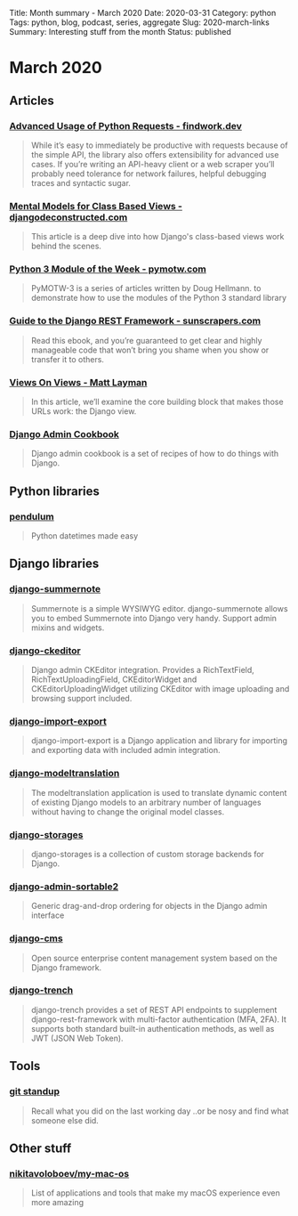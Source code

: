 Title: Month summary - March 2020
Date: 2020-03-31
Category: python
Tags: python, blog, podcast, series, aggregate
Slug: 2020-march-links
Summary: Interesting stuff from the month
Status: published


# March 2020


## Articles


### [Advanced Usage of Python Requests - findwork.dev](https://findwork.dev/blog/advanced-usage-python-requests-timeouts-retries-hooks/)

> While it’s easy to immediately be productive with requests because of the simple API, the library also offers extensibility for advanced use cases. If you’re writing an API-heavy client or a web scraper you’ll probably need tolerance for network failures, helpful debugging traces and syntactic sugar.


### [Mental Models for Class Based Views - djangodeconstructed.com](https://djangodeconstructed.com/2020/01/03/mental-models-for-class-based-views/?utm_campaign=Django%2BNewsletter&utm_medium=email&utm_source=Django_Newsletter_13)

> This article is a deep dive into how Django's class-based views work behind the scenes.


### [Python 3 Module of the Week - pymotw.com](https://pymotw.com/3/#)

> PyMOTW-3 is a series of articles written by Doug Hellmann. to demonstrate how to use the modules of the Python 3 standard library


### [Guide to the Django REST Framework - sunscrapers.com](https://sunscrapers.com/ebook/how-to-create-a-rest-api-for-django-projects/)

> Read this ebook, and you’re guaranteed to get clear and highly manageable code that won’t bring you shame when you show or transfer it to others.


### [Views On Views - Matt Layman](https://www.mattlayman.com/understand-django/views-on-views/)

> In this article, we’ll examine the core building block that makes those URLs work: the Django view.


### [Django Admin Cookbook](https://books.agiliq.com/projects/django-admin-cookbook/en/latest/)

> Django admin cookbook is a set of recipes of how to do things with Django.


## Python libraries

### [pendulum](https://github.com/sdispater/pendulum)

> Python datetimes made easy


## Django libraries

### [django-summernote](https://github.com/summernote/django-summernote)

> Summernote is a simple WYSIWYG editor.
> django-summernote allows you to embed Summernote into Django very handy. Support admin mixins and widgets.


### [django-ckeditor](https://github.com/django-ckeditor/django-ckeditor)

> Django admin CKEditor integration. Provides a RichTextField, RichTextUploadingField, CKEditorWidget and CKEditorUploadingWidget utilizing CKEditor with image uploading and browsing support included.


### [django-import-export](https://github.com/django-import-export/django-import-export)

> django-import-export is a Django application and library for importing and exporting data with included admin integration.


### [django-modeltranslation](https://github.com/deschler/django-modeltranslation)

> The modeltranslation application is used to translate dynamic content of existing Django models to an arbitrary number of languages without having to change the original model classes.


### [django-storages](https://github.com/jschneier/django-storages)

> django-storages is a collection of custom storage backends for Django.


### [django-admin-sortable2](https://github.com/jrief/django-admin-sortable2)

> Generic drag-and-drop ordering for objects in the Django admin interface 


### [django-cms]( http://www.django-cms.org)

> Open source enterprise content management system based on the Django framework.


### [django-trench](https://github.com/merixstudio/django-trench)

> django-trench provides a set of REST API endpoints to supplement django-rest-framework with multi-factor authentication (MFA, 2FA). It supports both standard built-in authentication methods, as well as JWT (JSON Web Token). 


## Tools

### [git standup](https://github.com/kamranahmedse/git-standup)

> Recall what you did on the last working day ..or be nosy and find what someone else did.


## Other stuff

### [nikitavoloboev/my-mac-os](https://github.com/nikitavoloboev/my-mac-os)

> List of applications and tools that make my macOS experience even more amazing
